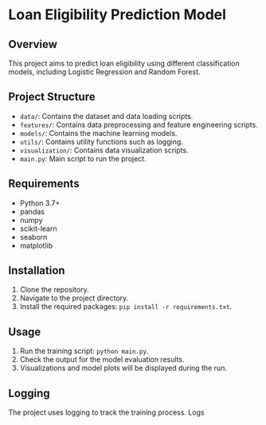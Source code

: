 # Loan Eligibility Prediction Model

## Overview
This project aims to predict loan eligibility using different classification models, including Logistic Regression and Random Forest.

## Project Structure
- `data/`: Contains the dataset and data loading scripts.
- `features/`: Contains data preprocessing and feature engineering scripts.
- `models/`: Contains the machine learning models.
- `utils/`: Contains utility functions such as logging.
- `visualization/`: Contains data visualization scripts.
- `main.py`: Main script to run the project.

## Requirements
- Python 3.7+
- pandas
- numpy
- scikit-learn
- seaborn
- matplotlib

## Installation
1. Clone the repository.
2. Navigate to the project directory.
3. Install the required packages: `pip install -r requirements.txt`.

## Usage
1. Run the training script: `python main.py`.
2. Check the output for the model evaluation results.
3. Visualizations and model plots will be displayed during the run.

## Logging
The project uses logging to track the training process. Logs
